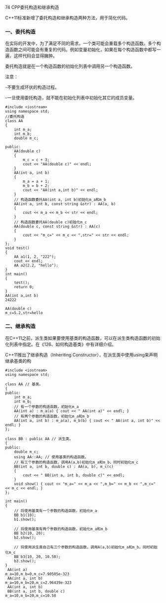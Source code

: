 74 CPP委托构造和继承构造

C++11标准新增了委托构造和继承构造两种方法，用于简化代码。

### 一、委托构造

在实际的开发中，为了满足不同的需求，一个类可能会重载多个构造函数。多个构造函数之间可能会有重复的代码。例如变量初始化，如果在每个构造函数中都写一遍，这样代码会显得臃肿。

委托构造就是在一个构造函数的初始化列表中调用另一个构造函数。

注意：

-不要生成环状的构造过程。

-一旦使用委托构造，就不能在初始化列表中初始化其它的成员变量。

```
#include <iostream>
using namespace std;
//委托构造
class AA
{
    int m_a;
    int m_b;
    double m_c;

public:
    AA(double c)
    {
        m_c = c + 3;
        cout << "AA(double c)" << endl;
    }
    AA(int a, int b)
    {
        m_a = a + 1;
        m_b = b + 2;
        cout << "AA(int a,int b)" << endl;
    }
    // 构造函数委托AA(int a, int b)初始化m_a和m_b
    AA(int a, int b, const string &str) : AA(a, b)
    {
        cout << m_a << m_b << str << endl;
    }
    // 构造函数委托AA(double c)初始化m_c
    AA(double c, const string &str) : AA(c)
    {
        cout << "m_c=" << m_c << ",str=" << str << endl;
    }
};
void test()
{
    AA a1(1, 2, "222");
    cout << endl;
    AA a2(2.2, "hello");
}
int main()
{
    test();
    return 0;
}
AA(int a,int b)
24222

AA(double c)
m_c=5.2,str=hello
```

### 二、继承构造

在C++11之前，派生类如果要使用基类的构造函数，可以在派生类构造函数的初始化列表中指定。在《126、如何构造基类》中有详细介绍。

C++11推出了继承构造（Inheriting Constructor），在派生类中使用using来声明继承基类的构

```
#include <iostream>
using namespace std;

class AA // 基类。
{
public:
    int m_a;
    int m_b;
    // 有一个参数的构造函数，初始化m_a
    AA(int a) : m_a(a) { cout << " AA(int a)" << endl; }
    // 有两个参数的构造函数，初始化m_a和m_b
    AA(int a, int b) : m_a(a), m_b(b) { cout << " AA(int a, int b)" << endl; }
};

class BB : public AA // 派生类。
{
public:
    double m_c;
    using AA::AA; // 使用基类的构造函数。
    // 有三个参数的构造函数，调用A(a,b)初始化m_a和m_b，同时初始化m_c
    BB(int a, int b, double c) : AA(a, b), m_c(c)
    {
        cout << " BB(int a, int b, double c)" << endl;
    }
    void show() { cout << "m_a=" << m_a << ",m_b=" << m_b << ",m_c=" << m_c << endl; }
};

int main()
{
    // 将使用基类有一个参数的构造函数，初始化m_a
    BB b1(10);
    b1.show();

    // 将使用基类有两个参数的构造函数，初始化m_a和m_b
    BB b2(10, 20);
    b2.show();

    // 将使用派生类自己有三个参数的构造函数，调用A(a,b)初始化m_a和m_b，同时初始化m_c
    BB b3(10, 20, 10.58);
    b3.show();
}
 AA(int a)
m_a=10,m_b=0,m_c=7.90505e-323
 AA(int a, int b)
m_a=10,m_b=20,m_c=2.96439e-323
 AA(int a, int b)
 BB(int a, int b, double c)
m_a=10,m_b=20,m_c=10.58
```